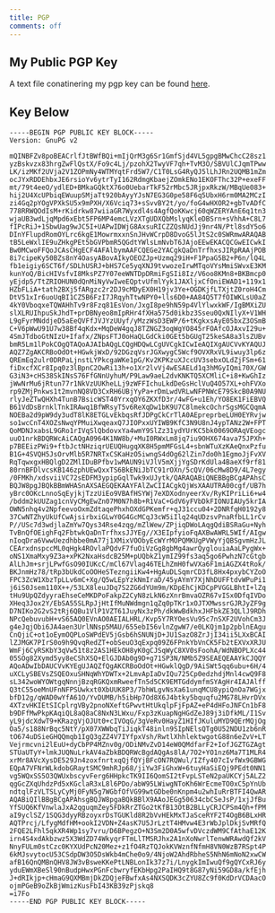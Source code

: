```yaml
---
title: PGP
comments: off
---
```


## My Public PGP Key

A text file conatinering my pgp key can be found [here](/pgp.txt).

## Key Below ##

    -----BEGIN PGP PUBLIC KEY BLOCK-----
    Version: GnuPG v2

    mQINBFZv8poBEACrlfJtBWfBQi+mIjQrM3g6Sr1GmfSjd4VL5gpgBMwChcC28sz1
    yzBskvzx83hrgZwFlQstX/Fo9c4Lj/pzohX2TwyVF7qh+TvM3O/SBVUlCJqmTPww
    LK/izMKf2UVja2V1ZOPmNy4WTMYqtFrd5W7/C1T0LsG4RyQJ5lLhJRn2UQMB1mZm
    ocJYxRDDEhbxJE6rsioYv6ytrTyI162RdmgKbaejZOmkENo1EKOFThc32P+exeFF
    mt/79t4eeO/ydlED+BMkaGQktX76o0UebarTkF52rMbc5JRjpxRkzW/MBqUe083+
    hij2U4XcUPbiqEWuupSMjaTt920bAyyYJsN7EG3G0pe58F6q5UbxH6rm0MA2MCzI
    zi4Gq2pYOgVPXkSU5x9mPXH/X6Vciq73+sSvvBY2t/yo/foG4wHXOR2+gbTvADfC
    778RRWQOdIsM+rKidrkw87wiiaGR7Wyxdl4s4AgfQoKKwcj60qWZERYAnE6q1tn3
    wjaUB3wdLjqMpd6xEbt5FP6MP4emcLVzXTgUDXQbMslyqKleDBSrn+sVhhA+C8L7
    fIPcRiJ+1SbwUag9wJC5I+UAPwIDWjG8AxsuRICZZQsNUdJj9nr4N/Ptl8sdY5o6
    DInYFlupdRomOYLrc6kgE1MowrmxxnSnJHvWCrpD8DvoG5lJtS2c0SWRmwARAQAB
    tB5LeWxlIE9uZHkgPEt5bGVPbmR5QGdtYWlsLmNvbT6JAjoEEwEKACQCGwEICwkI
    Bw0MCwoFFQoJCAsCHgECF4AFAlbymAAFCQEGe2YACgkQaDnTrfhxsJIRpRAAjPOB
    8i7cipeKy50BZs8nY4OasyABovAIkyOEOZJp+Uzmq29iH+F1PpaG5B2+P6n/lQ4L
    fb1eigiy6SCT6f/SDLhUSRJ+bHS7Ce5yqXNJ9tvwozeIrwMTqoVYsMmiSWvxE3KM
    kunYoQ/BicHIVsfvI8MksPZ7Y07eeWNTDpDRmiFgSIi8Iz/V6oo8KMn8+BKBmcp0
    yEjdp5/TtZRIOHUN0dQnMiNyVwIweEQptvUfmlYyk1JAXljxCfOniEWAD1+119x1
    HZbFLiA+tath2BXj5fARgzc2r2DJ9cMDyEX0H19jv3Ye+OGDKjfLTXjtZ0roH4Cm
    DtV51xIr6uoUqBI1CZ5B6FzI7JRqyhTtwNPY0+lls6D0+AA84Q5T7fOIWKLsU0aZ
    4kY0VboqxeTQWAHhTv9r8Fzq81EsVon/JxgI8pe9hN59p4VlYlwxkWF/IgBMXiZU
    slXLRUIhpuSkJhdT+prDBNyeo8mIpRHr4fXHa575d0ikbz3Sseu0QxNIlyX+V1WH
    L9gFyrMNddjeD5aEeQVFfJVJYzUUyf/yMzzWsD3EWP/6+tKgkxsAyE05bxZ3OSmB
    C+V6pWwU91U7w38Bf4qKdx+MqDeW4gqJ8TZNGZ3oqWgYO845rFOAfcOJAxvI29u+
    4SmJTdboGtNIzU+Ifafx/ZNpsFTJ0oHaQLGdCki0GEt5bGUgT25keSA8a3lsZUBv
    bmR5Lm1lPokCOgQTAQoAJAIbAQgLCQgHDQwLCgUVCgkICwIeAQIXgAUCVvKYAQUJ
    AQZ7ZgAKCRBoOdOt+HGwkjWxD/92DGzqVsrJGXwygC5Wcf9OVXRxVL9iwuy3lp6z
    QREmEq2ulr0DRPaLjnstLYPkcgaWKe1pG/Kv2KPKzuXJccUV3sebxOLdZjFSm+61
    fiDxcfXCr8Ipq0z3lBpnC2OwRi13h+o1Xr2lvVj4wESAELd1q3hMGyIQmi70X/GW
    G3iN3+cHS38SkINsS76FfGNnUyhuM/P9Law9aeL2dvKNKTQ5XCMliC+i8+KwGhIz
    jWwNrMu6jRtun77r1NkVzUUKheLLj9zWFFIchuLkdDeGsHclVuQ4O57XL+ohFVXo
    rp9ZMjPnkws1t2mvnNQ8VD3CxRH6UBjYyPa+rDmLwdVRLwNFPNWcE79SkcB0A9NU
    rlyJeZTwQHXh4TunB7BsicWST40YrxqOY6ZKXfD3r/4wFG+u1Eh/YO8EK1FiEBVQ
    B61VdDsBrnklTnkIRAwq1BfWRsyT5v6ReXqDw1bK9U7C8lmekcOchrSgsMGCQqmA
    NOEBa2d9pW9dy3udT8lK8ETGLvEkbqsRfJDPgCkCrTlA0AEpreprbeLUH0EYRvjw
    so1wcCnT4XOZsNwqYPMuiXwqeaxQ7JIOPxxUYIWB9KfC3N9U8nJ4ypTANz2W+FPT
    QoMDNJxabsL9GRo1rIVqSlQbdovxYa4wmY9SlZz31ydYUrKC5bk0069ORAqVEogc
    uuO1nrkBDQRWcAiCAQgA0964K1NW8b/+MuI0RWxLm8jq7iu9OHX674ava75JPXh+
    p7BEEizPWi9+ftbJctNHziqrUEUQHugqXK8H5pmMFGsL4+sbnWTuXzKAeQnxPzfu
    B1G+4SVQH5JsOrvMlb5R7NRTxCSKaHzO5iwngS4dOg62lZin7do0h1EgmoJjFvXV
    RqTqwxgxHBQlgD2ZMlIDuBPfbv1wMAUN9iVJlV5mXjjYgSDrKdUla4BaeXf9rf81
    80rnBFDlvcsKB146zphUEwQxxTS6BkENiJbTC91rOXn/5cQV/06cMw8D9/4L7egy
    /0FMKh/xdsviiVC72sEDFM3ypipGqlTwk9xUJytk/QARAQABiQNEBBgBCgAPAhsC
    BQJW8pgJBQkBBmWHASnAXSAEGQEKAAYFAlZwCIIACgkQjWsXAAUTRA00cgf/UB7h
    yBrc0OKcLnnoSqEyjkjTzzUiEo9VBAfHSYWj7eXDXodnyeerXv/RyKIPriLi6+w4
    /bddm2kUUZag1cnVyCMgEwZn07M0N7h8b+R1VaC+GdV6yFVbDkFIONUIAUy5krIA
    OWN5nhq4v2NpfeevoOxmZdtaqePhxhOXdGPKemfr+qJ31ccu04+2DNRfqH0192y8
    37CwNTZhyUkUfCwAjsirbxiGLwY0G4GcMCqJ3cW5iIlq24qUDzsvPnaRfbLL1rCv
    P//USc7d3wdjlaZmYw7Qys34Rse4zqg/mZlWew/ZPjiqDWoLAqgQdiBSRaGu+Nyh
    TvBnQfOEighFq2FbtwkQaDnTrfhxsJJYEg//X3EIpfyioFqAXBwAWRL5WIf/AIgw
    nIoqDra6VwwUezdhbbe0mA77j1XMixVOObyEcWYrMOPQMKUgPVWyYjQBSgvmHzJL
    CEArxdnspccML0qHgk4ROvlaPQdvF7fuOiVzGg8gbMg4awrQyglouiaAaLPygWx+
    oNS1XmaMxy9Z3a+xPK2NxaHsdcB25M+pUQbkZ1ymIZ99fs3aq5go6PwhzN7cGtgb
    AlLhJm+srjLPwfGsO90IUKcC/mCl67Vlag46TELhZmH0fwVXa6F1miAGZX4tRok/
    BKJnmHz78/tRp3bUkdCoOOHeSTezngiiKw4+HgAuDLSqmrCD3fL8Hx4pxybCYZoO
    FPC3ZcW1XbzTpLLv6mC+Xg/Q5wLEpYzkNmIraD/45yAYmY7XjNhDUFFtdvWPuPi1
    j6iS0Jsem110X++/53LX8leuJDq7S2ZG6dYUm9m/KDpEhCjKDCpPVGGLBhtI+lZq
    tHu9UpQZdyyraEhseCeMKDPoFakpZ2CyN8zLkN6zXnrBmvaOZR67vISx0DfqIVDo
    XHeq3Jox2Y/EbSA55SLRpJjHtIfMuNWdmgn1qZq0pTKr1xOJTXMwssrGJRJyZF9g
    D7NIKo2G2vS2tRj6QBu1VlP1VZT61JuyNx3zPh/dkWwBdkhxJHFbkZE3QLlJ9RDh
    NPcQebuvubH+vS65AQ0EVnAO0AEIALHRL/Kvp5Y7RYOesVu95c7nSXF2UVohCm3J
    g4eJqjObi6JA4aen3UrlNNsp5MAU/655ebI56vlnZgwW7/e0LKQjm1p2pblnEAgu
    CnQjiC+ot1oEymOQPLoSWPdEV5jGsb6hSNUNjD+JU1SazO8ZrJjI34ii5LXxBCAI
    lZJMGK7PIrS0o9h9QvqRedZT+obSeuO3qExpq09Z6FPnkYbVnCK5Fb2tEXVxXRJU
    WmFj6CyRSKbY3qVw51t8z2AS1HEkOH8yK0gCJSqWyC8XV0sFoohA/WdNBOPLXc44
    05SOg82Xymd5yy8eCShXSQ+ElGJDAb0g9D+g71SP3N/NMb5Z9SEAEQEAAYkCJQQY
    AQoADwIbDAUCVvKYEgUJAQZfQgAKCRBoOdOt+HGwklQgD/9AiSWt5qq6ubu+6H/4
    uXCLySBEVsZSQEOxuSHNqWhYDWTx+2LmvApIaDvIQu725Cp0edzhdjMnl4cwQ9F8
    sL342woWYOWtgqNnnjBzqRGKQxmRweefTn5d5CK9EMTGddymfmSYAgHr4IAJAlff
    Q3tC55oeMnUFnNFPSUwkxt0XbUUK8P3/7bhWLgvNsXa61unqMCU8ypiQnOa7WGjx
    bfD12g/qWAD0wYfA61O/YvDUMB/h5ibHp7Od8X6J4btky5bquqfu2MG78LHvrDVx
    4XTzvHKIEtSICplrgVBy2pnoNXeftGPwvtHtUkqlpFjFpAZ+eP4dHFoJNFCn1bF8
    b9DFfMwPkpKAqiQL8aQ8aC8NxN3LWxu/Fxp3zKuapNgHGdZeJ89j3iDfkML/I1Sv
    yL9jdcXdwT9+KRazgVjOJUt0+cIVOqG/3gVeRv0HayZ1HIfJKuluMYD9QErMQjOg
    Oa5/s188NrBqc5NtY/pX07XWWbqTiJiqkT48inln9SIpNElsQTg0U52NDU1zb6nR
    tO674uDSieGHQQmqb1IgQ3gZZ4V7IYfpxVsh/RwtlXhhlektwgotG88n6eZvV+LT
    Vejrmcvni2lEuU+dyCbPP4MZnv0g/ODiNMvZvD14eW0QMdfarF2+IofJGZTGZAgt
    STUaUTyY+lmkJUQNuLrkAV4aZbkBDQRWcBgdAQgAs8lA/7O2+YO1nz6Ma7T1MLR4
    xrMr8AVcXysDE529Jn4zoxfnrtxqQjfQYjBFcON7RQWul/IZfy407cIvfWx9GBWG
    EQpA7VFNrWLkdobGRaytSMC9mhRJp68/jiYw3FiGhxW+6tuyHaSiEQj9PEdt0NN1
    vg5WQxSS5O3QWUxbscyvFerg6HHpkcTK9II6QomSI2tFvpLSTeN2paUKCYj5ALZ2
    qgGcZXqUhdzPd5xKGclaR3xL8l6PDo/abW95LWiwgNToKh6WrEcmeTO0xC5pYnUb
    ndtqlFzVLTSLyCyMj0FyN5g7WGbfOfVG99wtGDbe0nKnpm4u2whIuRrBTFI4QwAR
    AQABiQIlBBgBCgAPAhsgBQJW8pgaBQkBBlX9AAoJEGg50634cbCSeJsP/1xjJfBu
    YfSUQ6KfVnwlaJxA2qguqmZey5FDkRrZTGo2tKfB13OtB2BLLyCRJCPSm4Qh+fPM
    aI9yclSZ/1SQG3dyyRBzoyxrDsTGUKld8R2bVvHEkMxTJaSceRYF2T4OgB6BLxHR
    AQTPrcj/LfygMdfHM+ookI2VDN+Z4asK7U5JrLztT4HMvw4E3rWbJplDkjSvMRfQ
    2FQE2LFhl5qkXR4Wp1sy7vru/D6BPegzO+N3Sm2D0A5wfvDVczdWM9CfAthaE12K
    irn4S4xdAkbzwz5X3WdZD74WkyqrFTmLlTMSRJhx2A1nXoNwrlTenwWRAwdQf2kV
    NnyFULm0stCzc0KYXUdPcN20Mez+z1fO4RzTQJokKVWznfNfmH8VN0WzB7RSpt4P
    6kMJsvytocU53CSdpDW3O5DsWkb4mChe0o9/4NjoW2AhdRbheS5NhN6mNoN2xwCW
    afB16QnQMBnQHV8JW3vBsweKKePtLNBLonIk37z7i/LnygkImIwuQf9gQYCxRJ6y
    yduEWmXBeSl90nBudpHwxPGnFcbwryfEKbHpg2PaIHQ9t8G87yNi59GD8a/kfEjh
    J+dRIkjp+cHmaG9QXMBmjDkZDQjeFBwfxAs4NXSQDK3cZYU8Zc9f0KdDrVCDAacO
    ojmPGeB9oZkBjWmizKusFbI43KB39zPjskq8
    =i7Fo
    -----END PGP PUBLIC KEY BLOCK-----
